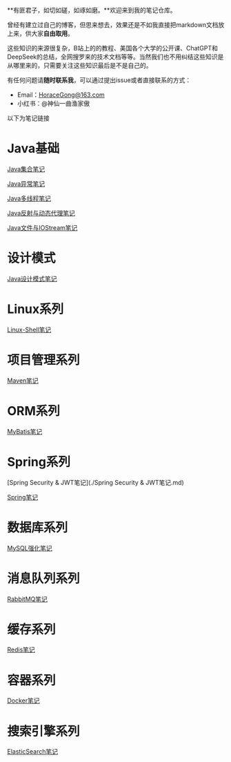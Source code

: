 **有匪君子，如切如磋，如琢如磨。**欢迎来到我的笔记仓库。

曾经有建立过自己的博客，但思来想去，效果还是不如我直接把markdown文档放上来，供大家**自由取用**。

这些知识的来源很复杂，B站上的的教程、美国各个大学的公开课、ChatGPT和DeepSeek的总结，全网搜罗来的技术文档等等。当然我们也不用纠结这些知识是从哪里来的，只需要关注这些知识最后是不是自己的。

有任何问题请**随时联系我**，可以通过提出issue或者直接联系的方式：

- Email：HoraceGong@163.com
- 小红书：@神仙一曲渔家傲

<!-- more -->

以下为笔记链接

# Java基础

[Java集合笔记](./Java集合笔记.md)

[Java异常笔记](./Java异常笔记.md)

[Java多线程笔记](./Java多线程笔记.md)

[Java反射与动态代理笔记](./Java反射与动态代理笔记.md)

[Java文件与IOStream笔记](./Java文件与IOStream笔记.md)

# 设计模式

[Java设计模式笔记](./Java设计模式-黑马版.md)

# Linux系列

[Linux-Shell笔记](./Linux-Shell笔记.md)

# 项目管理系列

[Maven笔记](./Maven笔记.md)

# ORM系列

[MyBatis笔记](./MyBatis笔记.md)

# Spring系列

[Spring Security & JWT笔记](./Spring Security & JWT笔记.md)

[Spring笔记](./Spring笔记.md)

# 数据库系列

[MySQL强化笔记](./MySQL强化笔记.md)

# 消息队列系列

[RabbitMQ笔记](./RabbitMQ笔记)

# 缓存系列

[Redis笔记](./Redis笔记.md)

# 容器系列

[Docker笔记](./Docker笔记.md)

# 搜索引擎系列

[ElasticSearch笔记](./ElasticSearch笔记.md)